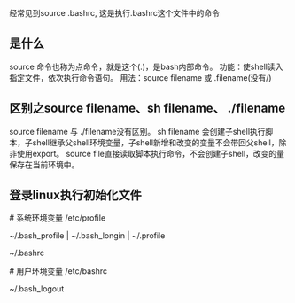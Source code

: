 经常见到source .bashrc, 这是执行.bashrc这个文件中的命令

## 是什么
source 命令也称为点命令，就是这个(.)，是bash内部命令。
功能：使shell读入指定文件，依次执行命令语句。
用法：source filename 或 .filename(没有/)

## 区别之source filename、sh filename、 ./filename
source filename 与 ./filename没有区别。
sh filename 会创建子shell执行脚本，子shell继承父shell环境变量，子shell新增和改变的变量不会带回父shell，除非使用export。
source file直接读取脚本执行命令，不会创建子shell，改变的量保存在当前环境中。

## 登录linux执行初始化文件
\# 系统环境变量
/etc/profile

~/.bash_profile | ~/.bash_longin | ~/.profile


~/.bashrc

\# 用户环境变量
/etc/bashrc

~/.bash_logout
